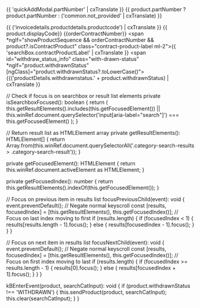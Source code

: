  <div class="category-search-results quick-order-page" *ngIf="products"
      [ngClass]="{'d-none':!products.length || hasInlineError, 'withdrawn-1': withdrawnInitDropdown?.length == 1,
      'withdrawn-2': withdrawnInitDropdown?.length == 2, 'withdrawn-3': withdrawnInitDropdown?.length == 3}" 
      [class.cf-search-results]="showProductSequence">
      <div class="category-search-result" *ngFor="let product of products let index=i" 
      [ngClass]="{'quicksearch-withdrawn': product.withdrawnStatus === 'WITHDRAWN'}"      
      (keydown.arrowup)="focusPreviousChild($event)"
      (keydown.arrowdown)="focusNextChild($event)"
      (keydown.enter)="kBEnterEvent(product, searchCatInput)"
      tabindex="{{i}}"
      id="qa-product-tile-{{product.displayCode}}">
        <a id="image_prod_cat_link" class="image-prod-category d-none d-md-block">
          <cx-media *ngIf="config.displayProductImages" 
            [container]="product.images" format="27.2Wx27.2H"
            [alt]="product.summary">
          </cx-media>
        </a>
        <a id="product_desc_link" (click)="sendProduct(product, searchCatInput);clear(searchCatInput)" 
            class="products-description"
            [class.has-media]="config.displayProductImages">
          <div class="product-and-pack">
            <span class="category-search-product-name" [innerHTML]="product.salestext"></span>
          </div>
           <span class="part-number-wrapper">
            <span class="part-number mr-2" *ngIf="isPartNumberEligible$ | async"
              >{{ 'quickAddModal.partNumber' | cxTranslate }}
              {{ product.partNumber ? product.partNumber : ('common.not_provided' | cxTranslate) }}</span
            >
          </span>
          
  <span id="material_code_info" class="category-material-code">{{  ('invoicedetails.productdetails.productcode') | cxTranslate }} {{ product.displayCode}} {{orderContractNumber}}
            <span *ngIf="showProductSequence && orderContractNumber && product?.isContractProduct" class="contract-product-label ml-2">{{ 'searchBox.contractProductLabel' | cxTranslate }}</span>
            <span id="withdraw_status_info" class="with-drawn-status" *ngIf="product.withdrawnStatus"
              [ngClass]="product.withdrawnStatus?.toLowerCase()">
              {{('productDetails.withdrawnstatus.' + product.withdrawnStatus) | cxTranslate }}
            </span>
          </span>
        </a>
      </div>
    </div>




  // Check if focus is on searchbox or result list elements
  private isSearchboxFocused(): boolean {
    return (
      this.getResultElements().includes(this.getFocusedElement()) ||
      this.winRef.document.querySelector('input[aria-label="search"]') === this.getFocusedElement()
    );
  }

  // Return result list as HTMLElement array
  private getResultElements(): HTMLElement[] {
    return Array.from(this.winRef.document.querySelectorAll('.category-search-results > .category-search-result'));
  }

  private getFocusedElement(): HTMLElement {
    return this.winRef.document.activeElement as HTMLElement;
  }

  private getFocusedIndex(): number {
    return this.getResultElements().indexOf(this.getFocusedElement());
  }

  // Focus on previous item in results list
  focusPreviousChild(event): void {
    event.preventDefault(); // Negate normal keyscroll
    const [results, focusedIndex] = [this.getResultElements(), this.getFocusedIndex()];
    // Focus on last index moving to first
    if (results.length) {
      if (focusedIndex < 1) {
        results[results.length - 1].focus();
      } else {
        results[focusedIndex - 1].focus();
      }
    }
  }

  // Focus on next item in results list
  focusNextChild(event): void {
    event.preventDefault(); // Negate normal keyscroll
    const [results, focusedIndex] = [this.getResultElements(), this.getFocusedIndex()];
    // Focus on first index moving to last
    if (results.length) {
      if (focusedIndex >= results.length - 1) {
        results[0].focus();
      } else {
        results[focusedIndex + 1].focus();
      }
    }
  }

  
  kBEnterEvent(product, searchCatInput): void {
    if (product.withdrawnStatus !== 'WITHDRAWN') {
      this.sendProduct(product, searchCatInput);
      this.clear(searchCatInput);
    }
  }

